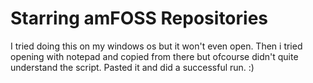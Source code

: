 # Starring amFOSS Repositories

I tried doing this on my windows os but it won't even open.
Then i tried opening with notepad and copied from there but ofcourse didn't quite understand the script.
Pasted it and did a successful run. :)
